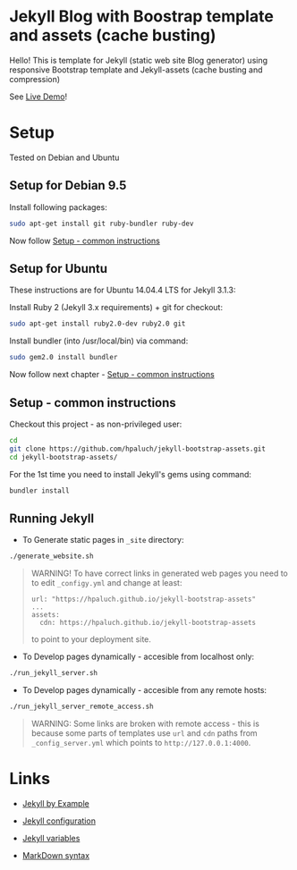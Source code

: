 # Jekyll Blog with Boostrap template and assets (cache busting)

Hello! This is template for Jekyll (static web site Blog generator)
using responsive Bootstrap template and Jekyll-assets (cache busting
and compression)

See [Live Demo](https://hpaluch.github.io/jekyll-bootstrap-assets)!


# Setup

Tested on Debian and Ubuntu

## Setup for Debian 9.5

Install following packages:

```bash
sudo apt-get install git ruby-bundler ruby-dev
```

Now follow [Setup - common instructions](#setup---common-instructions)

## Setup for Ubuntu

These instructions are for Ubuntu 14.04.4 LTS for Jekyll 3.1.3:

Install Ruby 2 (Jekyll 3.x requirements) + git for checkout:

```bash
sudo apt-get install ruby2.0-dev ruby2.0 git
```

Install bundler (into /usr/local/bin) via command:

```bash
sudo gem2.0 install bundler
```

Now follow next 
chapter - [Setup - common instructions](#setup---common-instructions)
 
## Setup - common instructions

Checkout this project - as non-privileged user:
```bash
cd
git clone https://github.com/hpaluch/jekyll-bootstrap-assets.git
cd jekyll-bootstrap-assets/
```

For the 1st time you need to install Jekyll's gems using command:

```bash
bundler install
```

## Running Jekyll

* To Generate static pages in `_site` directory:

```bash
./generate_website.sh
```

  > WARNING!
  > To have correct links in generated web pages you need to 
  > to edit `_configy.yml` and change at least:
  > ```
  > url: "https://hpaluch.github.io/jekyll-bootstrap-assets"
  > ...
  > assets:
  >   cdn: https://hpaluch.github.io/jekyll-bootstrap-assets
  > ```
  > to point to your deployment site.

* To Develop pages dynamically - accesible from localhost only:

```bash
./run_jekyll_server.sh
```
* To Develop pages dynamically - accesible from any remote hosts:

```bash
./run_jekyll_server_remote_access.sh
```

> WARNING: Some links are broken with remote access - this is
> because some parts of templates use `url` and `cdn` paths
> from `_config_server.yml` which points to `http://127.0.0.1:4000`.

# Links

*	[Jekyll by Example](http://www.andrewmunsell.com/tutorials/jekyll-by-example/index.html)

*	[Jekyll configuration](http://jekyllrb.com/docs/configuration/)

*	[Jekyll variables](http://jekyllrb.com/docs/variables/)

*	[MarkDown syntax](http://daringfireball.net/projects/markdown/syntax)

